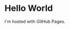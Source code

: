 <!DOCTYPE html>
<html>
<body>
<h1>Hello World</h1>
<p>I'm hosted with GitHub Pages.</p>
</body>
</hml>